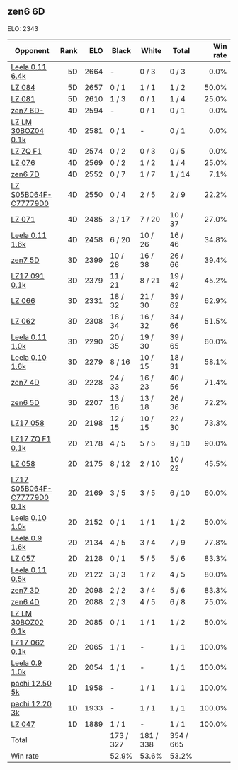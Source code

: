 ## zen6 6D ##

ELO: 2343

Opponent | Rank | ELO | Black | White | Total | Win rate
---------|-----:|----:|-------|-------|-------|-------:
[Leela 0.11 6.4k](Leela%200.11%206.4k.md) | 5D | 2664 | - | 0 / 3 | 0 / 3 | 0.0%
[LZ 084](LZ%20084.md) | 5D | 2657 | 0 / 1 | 1 / 1 | 1 / 2 | 50.0%
[LZ 081](LZ%20081.md) | 5D | 2610 | 1 / 3 | 0 / 1 | 1 / 4 | 25.0%
[zen7 6D-](zen7%206D-.md) | 4D | 2594 | - | 0 / 1 | 0 / 1 | 0.0%
[LZ LM 30BOZ04 0.1k](LZ%20LM%2030BOZ04%200.1k.md) | 4D | 2581 | 0 / 1 | - | 0 / 1 | 0.0%
[LZ ZQ F1](LZ%20ZQ%20F1.md) | 4D | 2574 | 0 / 2 | 0 / 3 | 0 / 5 | 0.0%
[LZ 076](LZ%20076.md) | 4D | 2569 | 0 / 2 | 1 / 2 | 1 / 4 | 25.0%
[zen6 7D](zen6%207D.md) | 4D | 2552 | 0 / 7 | 1 / 7 | 1 / 14 | 7.1%
[LZ S05B064F-C77779D0](LZ%20S05B064F-C77779D0.md) | 4D | 2550 | 0 / 4 | 2 / 5 | 2 / 9 | 22.2%
[LZ 071](LZ%20071.md) | 4D | 2485 | 3 / 17 | 7 / 20 | 10 / 37 | 27.0%
[Leela 0.11 1.6k](Leela%200.11%201.6k.md) | 4D | 2458 | 6 / 20 | 10 / 26 | 16 / 46 | 34.8%
[zen7 5D](zen7%205D.md) | 3D | 2399 | 10 / 28 | 16 / 38 | 26 / 66 | 39.4%
[LZ17 091 0.1k](LZ17%20091%200.1k.md) | 3D | 2379 | 11 / 21 | 8 / 21 | 19 / 42 | 45.2%
[LZ 066](LZ%20066.md) | 3D | 2331 | 18 / 32 | 21 / 30 | 39 / 62 | 62.9%
[LZ 062](LZ%20062.md) | 3D | 2308 | 18 / 34 | 16 / 32 | 34 / 66 | 51.5%
[Leela 0.11 1.0k](Leela%200.11%201.0k.md) | 3D | 2290 | 20 / 35 | 19 / 30 | 39 / 65 | 60.0%
[Leela 0.10 1.6k](Leela%200.10%201.6k.md) | 3D | 2279 | 8 / 16 | 10 / 15 | 18 / 31 | 58.1%
[zen7 4D](zen7%204D.md) | 3D | 2228 | 24 / 33 | 16 / 23 | 40 / 56 | 71.4%
[zen6 5D](zen6%205D.md) | 3D | 2207 | 13 / 18 | 13 / 18 | 26 / 36 | 72.2%
[LZ17 058](LZ17%20058.md) | 2D | 2198 | 12 / 15 | 10 / 15 | 22 / 30 | 73.3%
[LZ17 ZQ F1 0.1k](LZ17%20ZQ%20F1%200.1k.md) | 2D | 2178 | 4 / 5 | 5 / 5 | 9 / 10 | 90.0%
[LZ 058](LZ%20058.md) | 2D | 2175 | 8 / 12 | 2 / 10 | 10 / 22 | 45.5%
[LZ17 S05B064F-C77779D0 0.1k](LZ17%20S05B064F-C77779D0%200.1k.md) | 2D | 2169 | 3 / 5 | 3 / 5 | 6 / 10 | 60.0%
[Leela 0.10 1.0k](Leela%200.10%201.0k.md) | 2D | 2152 | 0 / 1 | 1 / 1 | 1 / 2 | 50.0%
[Leela 0.9 1.6k](Leela%200.9%201.6k.md) | 2D | 2134 | 4 / 5 | 3 / 4 | 7 / 9 | 77.8%
[LZ 057](LZ%20057.md) | 2D | 2128 | 0 / 1 | 5 / 5 | 5 / 6 | 83.3%
[Leela 0.11 0.5k](Leela%200.11%200.5k.md) | 2D | 2122 | 3 / 3 | 1 / 2 | 4 / 5 | 80.0%
[zen7 3D](zen7%203D.md) | 2D | 2098 | 2 / 2 | 3 / 4 | 5 / 6 | 83.3%
[zen6 4D](zen6%204D.md) | 2D | 2088 | 2 / 3 | 4 / 5 | 6 / 8 | 75.0%
[LZ LM 30BOZ02 0.1k](LZ%20LM%2030BOZ02%200.1k.md) | 2D | 2085 | 0 / 1 | 1 / 1 | 1 / 2 | 50.0%
[LZ17 062 0.1k](LZ17%20062%200.1k.md) | 2D | 2065 | 1 / 1 | - | 1 / 1 | 100.0%
[Leela 0.9 1.0k](Leela%200.9%201.0k.md) | 2D | 2054 | 1 / 1 | - | 1 / 1 | 100.0%
[pachi 12.50 5k](pachi%2012.50%205k.md) | 1D | 1958 | - | 1 / 1 | 1 / 1 | 100.0%
[pachi 12.20 3k](pachi%2012.20%203k.md) | 1D | 1933 | - | 1 / 1 | 1 / 1 | 100.0%
[LZ 047](LZ%20047.md) | 1D | 1889 | 1 / 1 | - | 1 / 1 | 100.0%
Total | | | 173 / 327 | 181 / 338 | 354 / 665 | 
Win rate| | | 52.9% | 53.6% | 53.2% | 
